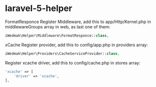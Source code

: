 # laravel-5-helper
FormatResponce
Register Middleware, add this to app/Http/Kernel.php in middlewareGroups array in web, as last one of them: 
```php
iWedmak\Helper\Middleware\FormatResponce::class,
```
xCache
Register provider, add this to config/app.php in providers array: 
```php
iWedmak\Helper\Providers\CacheServiceProvider::class,
```
Register xcache driver, add this to config/cache.php in stores array: 
```php
'xcache' => [
    'driver' => 'xcache',
],
  
```

